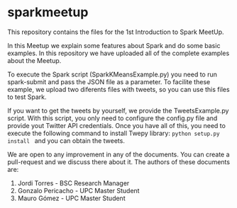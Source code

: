 # sparkmeetup
This repository contains the files for the 1st Introduction to Spark MeetUp.

In this Meetup we explain some features about Spark and do some basic examples. In this repository we have uploaded all of the complete examples about the Meetup.

To execute the Spark script (SparkKMeansExample.py) you need to run spark-submit and pass the JSON file as a parameter. To facilite these example, we upload two diferents files with tweets, so you can use this files to test Spark.

If you want to get the tweets by yourself, we provide the TweetsExample.py script. With this script, you only need to configure the config.py file and provide yout Twitter API credentials. Once you have all of this, you need to execute the following command to install Twepy library: ```python setup.py install ``` and you can obtain the tweets.

We are open to any improvement in any of the documents. You can create a pull-request and we discuss there about it.
The authors of these documents are:
  1. Jordi Torres - BSC Research Manager
  2. Gonzalo Pericacho - UPC Master Student
  3. Mauro Gómez - UPC Master Student
